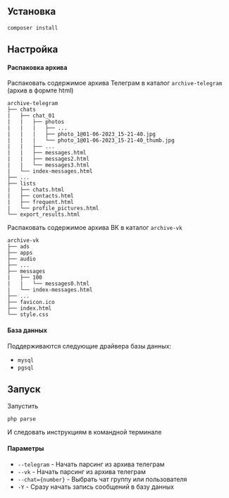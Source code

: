 ## Установка

```
composer install
```

## Настройка

#### Распаковка архива

Распаковать содержимое архива Телеграм в каталог `archive-telegram` (архив в формте html)
```
archive-telegram
├── chats
|   ├── chat_01
|   |   ├── photos
|   |   |   ├── ...
|   |   |   ├── photo_1@01-06-2023_15-21-40.jpg
|   |   |   └── photo_1@01-06-2023_15-21-40_thumb.jpg
|   |   ├── ...
|   |   ├── messages.html
|   |   ├── messages2.html
|   |   └── messages3.html
|   └── index-messages.html
├── ...
├── lists
|   ├── chats.html
|   ├── contacts.html
|   ├── frequent.html
|   └── profile_pictures.html
└── export_results.html
```

Распаковать содержимое архива ВК в каталог `archive-vk`
```
archive-vk
├── ads
├── apps
├── audio
├── ...
├── messages
|   ├── 100
|   |   └── messages0.html
|   └── index-messages.html
├── ...
├── favicon.ico
├── index.html
└── style.css

```

#### База данных

Поддерживаются следующие драйвера базы данных:
- `mysql`
- `pgsql`

## Запуск

Запустить
```
php parse
```

И следовать инструкциям в командной терминале

#### Параметры

- `--telegram` - Начать парсинг из архива телеграм
- `--vk` - Начать парсинг из архива телеграм
- `--chat={number}` - Выбрать чат группу или пользователя
- `-Y` - Сразу начать запись сообщений в базу данных